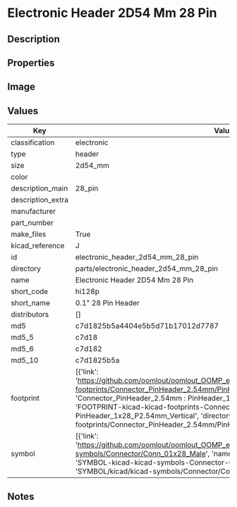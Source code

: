 # Electronic Header 2D54 Mm 28 Pin

## Description

## Properties


## Image


## Values

| Key | Value |
| --- | --- |
| classification | electronic |
| type | header |
| size | 2d54_mm |
| color |  |
| description_main | 28_pin |
| description_extra |  |
| manufacturer |  |
| part_number |  |
| make_files | True |
| kicad_reference | J |
| id | electronic_header_2d54_mm_28_pin |
| directory | parts/electronic_header_2d54_mm_28_pin |
| name | Electronic Header 2D54 Mm 28 Pin |
| short_code | hi128p |
| short_name | 0.1" 28 Pin Header |
| distributors | [] |
| md5 | c7d1825b5a4404e5b5d71b17012d7787 |
| md5_5 | c7d18 |
| md5_6 | c7d182 |
| md5_10 | c7d1825b5a |
| footprint | [{'link': 'https://github.com/oomlout/oomlout_OOMP_eda_V2/tree/main/FOOTPRINT/kicad/kicad-footprints/Connector_PinHeader_2.54mm/PinHeader_1x28_P2.54mm_Vertical', 'name': 'Connector_PinHeader_2.54mm : PinHeader_1x28_P2.54mm_Vertical', 'id': 'FOOTPRINT-kicad-kicad-footprints-Connector_PinHeader_2.54mm-PinHeader_1x28_P2.54mm_Vertical', 'directory': 'FOOTPRINT/kicad/kicad-footprints/Connector_PinHeader_2.54mm/PinHeader_1x28_P2.54mm_Vertical/'}] |
| symbol | [{'link': 'https://github.com/oomlout/oomlout_OOMP_eda_V2/tree/main/SYMBOL/kicad/kicad-symbols/Connector/Conn_01x28_Male', 'name': 'Connector : Conn_01x28_Male', 'id': 'SYMBOL-kicad-kicad-symbols-Connector-Conn_01x28_Male', 'directory': 'SYMBOL/kicad/kicad-symbols/Connector/Conn_01x28_Male/'}] |

## Notes

